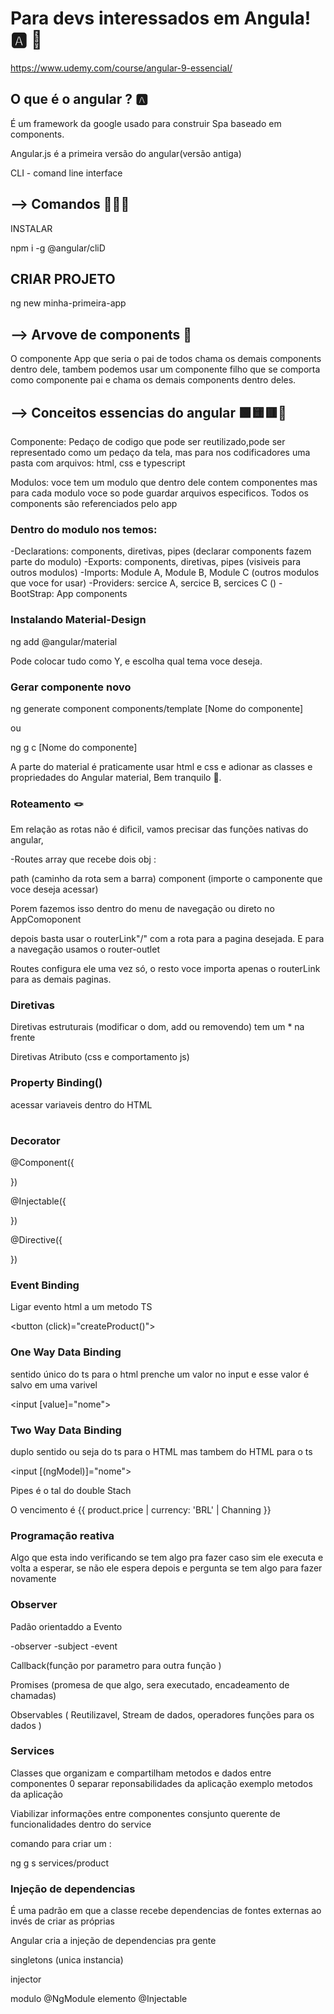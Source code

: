 # Para devs interessados em Angula! 🅰️ 👾

https://www.udemy.com/course/angular-9-essencial/

##  O que é o angular ? 🅰️

É um framework da google usado para construir Spa
baseado em components.

Angular.js é a primeira versão do angular(versão antiga)

CLI - comand line interface


## --> Comandos 👩🏾‍🚀


INSTALAR

npm i -g @angular/cliD

## CRIAR PROJETO

ng new  minha-primeira-app


## --> Arvove de components 🌲

O componente App que seria o pai de todos chama os demais 
components dentro dele, tambem podemos usar um componente
filho que se comporta como componente pai e chama os demais
components dentro deles.


## --> Conceitos essencias do angular 🟩🟨🟥📖

Componente: Pedaço de codigo que pode ser reutilizado,pode ser
representado como um pedaço da tela, mas para nos codificadores
uma pasta com arquivos: html, css e typescript

Modulos: voce tem um modulo que dentro dele contem componentes
mas para cada modulo voce so pode guardar arquivos especificos.
Todos os components são referenciados pelo app

### Dentro do modulo nos temos:

-Declarations: components, diretivas, pipes (declarar components fazem parte do modulo)
-Exports: components, diretivas, pipes (visiveis para outros modulos)
-Imports: Module A, Module B, Module C (outros modulos que voce for usar)
-Providers: sercice A, sercice B, sercices C ()
-BootStrap: App components

### Instalando Material-Design

ng add @angular/material

Pode colocar tudo como Y, e escolha qual tema voce 
deseja.

### Gerar componente novo 

ng generate component components/template [Nome do componente] 

ou 

ng g c [Nome do componente] 


A parte do material é praticamente usar html e css e adionar as classes e propriedades do Angular material, Bem tranquilo 🤠.

### Roteamento 🪢 
  
Em relação as rotas não é dificil, vamos precisar das funções nativas  do angular,

-Routes array que recebe dois obj :

path (caminho da rota sem a barra)
component (importe o camponente que voce deseja acessar)

Porem fazemos isso dentro do menu de navegação ou direto no AppComoponent

depois basta usar o routerLink"/" com a rota para a
pagina desejada. E para a navegação usamos o router-outlet

Routes configura ele uma vez só, o resto voce importa apenas o routerLink para as demais paginas.

### Diretivas 

Diretivas estruturais (modificar o dom, add ou removendo) tem um * na frente

Diretivas Atributo (css e comportamento js)

### Property Binding()

acessar variaveis dentro do HTML

<table
      [dataSource]="products">
</table>


### Decorator

@Component({

})

@Injectable({
  
})

@Directive({

})

### Event Binding 

Ligar evento html a um metodo TS

<button (click)="createProduct()">
</button>


### One Way Data Binding

sentido único do ts para o html
prenche um valor no input e esse valor é salvo em uma varivel 

<input [value]="nome">


### Two Way Data Binding

duplo sentido ou seja do ts para o HTML mas tambem do
HTML para o ts

<input [(ngModel)]="nome">


Pipes é o tal do double Stach

<p>
  O vencimento é 
  {{  product.price | currency: 'BRL' | Channing }}
</p>


### Programação reativa 

Algo que esta indo verificando se tem algo pra fazer
caso sim ele executa e volta a esperar, se não ele
espera depois e pergunta se tem algo para fazer novamente

### Observer

Padão orientaddo a Evento 

-observer
-subject
-event


Callback(função por parametro para outra função )

Promises (promesa de que algo, sera executado, encadeamento de chamadas)

Observables ( Reutilizavel, Stream de dados, operadores funções para os dados )

### Services

Classes que organizam e compartilham metodos e 
dados entre componentes
0
separar reponsabilidades da aplicação 
exemplo metodos da aplicação 

Viabilizar informações entre componentes
consjunto querente de funcionalidades dentro 
do service

comando para criar um : 

ng g s services/product


### Injeção de dependencias

É uma padrão em que a classe recebe dependencias
de fontes externas ao invés de criar as próprias

Angular cria a injeção de dependencias pra gente 

singletons (unica instancia)

injector

modulo @NgModule
elemento @Injectable
